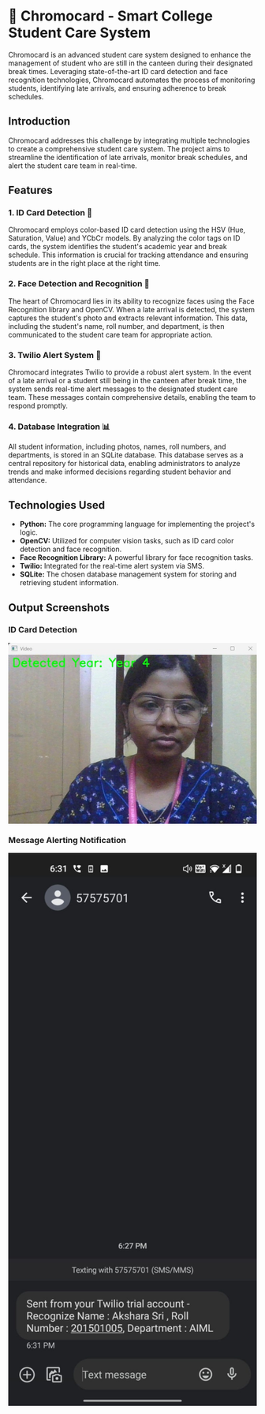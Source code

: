 # 🌈 Chromocard - Smart College Student Care System

Chromocard is an advanced student care system designed to enhance the management of student who are still in the canteen during their designated break times. Leveraging state-of-the-art ID card detection and face recognition technologies, Chromocard automates the process of monitoring students, identifying late arrivals, and ensuring adherence to break schedules.

## Introduction

Chromocard addresses this challenge by integrating multiple technologies to create a comprehensive student care system. The project aims to streamline the identification of late arrivals, monitor break schedules, and alert the student care team in real-time.

## Features

### 1. ID Card Detection 🎨

Chromocard employs color-based ID card detection using the HSV (Hue, Saturation, Value) and YCbCr models. By analyzing the color tags on ID cards, the system identifies the student's academic year and break schedule. This information is crucial for tracking attendance and ensuring students are in the right place at the right time.

### 2. Face Detection and Recognition 👤

The heart of Chromocard lies in its ability to recognize faces using the Face Recognition library and OpenCV. When a late arrival is detected, the system captures the student's photo and extracts relevant information. This data, including the student's name, roll number, and department, is then communicated to the student care team for appropriate action.

### 3. Twilio Alert System 🚨

Chromocard integrates Twilio to provide a robust alert system. In the event of a late arrival or a student still being in the canteen after break time, the system sends real-time alert messages to the designated student care team. These messages contain comprehensive details, enabling the team to respond promptly.

### 4. Database Integration 📊

All student information, including photos, names, roll numbers, and departments, is stored in an SQLite database. This database serves as a central repository for historical data, enabling administrators to analyze trends and make informed decisions regarding student behavior and attendance.

## Technologies Used

- **Python:** The core programming language for implementing the project's logic.
- **OpenCV:** Utilized for computer vision tasks, such as ID card color detection and face recognition.
- **Face Recognition Library:** A powerful library for face recognition tasks.
- **Twilio:** Integrated for the real-time alert system via SMS.
- **SQLite:** The chosen database management system for storing and retrieving student information.

## Output Screenshots

### ID Card Detection

<img align="center" alt="coding" width="700" src="https://github.com/Aksharasri04/ID/blob/main/Output%20Screenshots/1.jpg">

### Message Alerting Notification

<img align="center" alt="coding" width="700" src="https://github.com/Aksharasri04/ID/blob/main/Output%20Screenshots/2.jpg">
